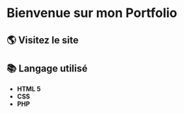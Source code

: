 # Bienvenue sur mon Portfolio

## 🌎 Visitez le site

## 📚 Langage utilisé 
* **HTML 5** 
* **CSS**
* **PHP** 